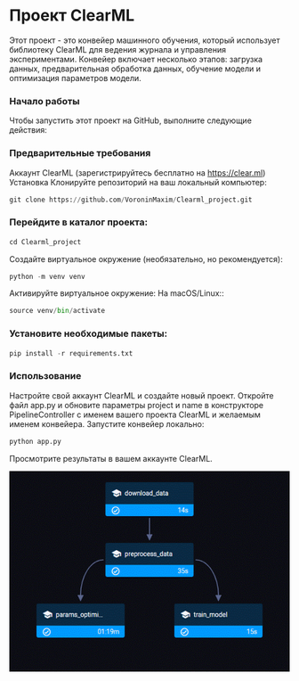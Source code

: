# Проект ClearML
Этот проект - это конвейер машинного обучения, который использует библиотеку 
ClearML для ведения журнала и управления экспериментами. Конвейер включает несколько этапов: 
загрузка данных, предварительная обработка данных, обучение модели и оптимизация параметров модели.

### Начало работы
Чтобы запустить этот проект на GitHub, выполните следующие действия:

### Предварительные требования
Аккаунт ClearML (зарегистрируйтесь бесплатно на https://clear.ml)
Установка
Клонируйте репозиторий на ваш локальный компьютер:
```python
git clone https://github.com/VoroninMaxim/Clearml_project.git
```

### Перейдите в каталог проекта:
```python
cd Clearml_project
```
Создайте виртуальное окружение (необязательно, но рекомендуется):
```python
python -m venv venv
```
Активируйте виртуальное окружение:
На macOS/Linux::
```python
source venv/bin/activate
```

### Установите необходимые пакеты:
```python
pip install -r requirements.txt
```
### Использование
Настройте свой аккаунт ClearML и создайте новый проект.
Откройте файл app.py и обновите параметры project и name 
в конструкторе PipelineController с именем вашего проекта ClearML и желаемым именем конвейера.
Запустите конвейер локально:
```python
python app.py
```
Просмотрите результаты в вашем аккаунте ClearML.


![Example Image](https://github.com/VoroninMaxim/Clearml_project/blob/main/2024-11-07%20021637.gif)